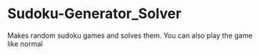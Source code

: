 # Sudoku-Generator_Solver
Makes random sudoku games and solves them. You can also play the game like normal

